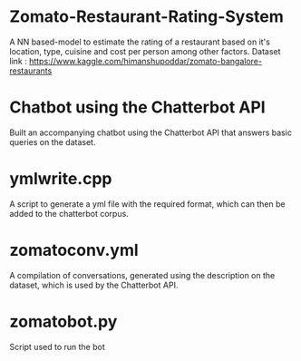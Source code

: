 # Zomato-Restaurant-Rating-System
A NN based-model to estimate the rating of a restaurant based on it's location, type, cuisine and cost per person among other factors.
Dataset link : https://www.kaggle.com/himanshupoddar/zomato-bangalore-restaurants

# Chatbot using the Chatterbot API
Built an accompanying chatbot using the Chatterbot API that answers basic queries on the dataset.

# ymlwrite.cpp 
A script to generate a yml file with the required format, which can then be added to the chatterbot corpus.

# zomatoconv.yml
A compilation of conversations, generated using the description on the dataset, which is used by the Chatterbot API.

# zomatobot.py
Script used to run the bot
